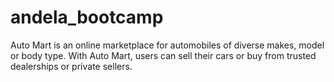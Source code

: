 # andela_bootcamp
Auto Mart is an online marketplace for automobiles of diverse makes, model or body type. With Auto Mart, users can sell their cars or buy from trusted dealerships or private sellers.